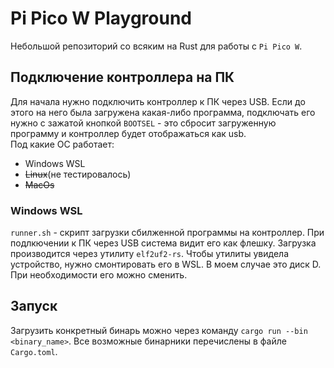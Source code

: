 # Pi Pico W Playground

Небольшой репозиторий со всяким на Rust для работы с `Pi Pico W`.

## Подключение контроллера на ПК

Для начала нужно подключить контроллер к ПК через USB. Если до этого на него была загружена какая-либо программа, подключать его нужно с зажатой кнопкой `BOOTSEL` - это сбросит загруженную программу и контроллер будет отображаться как usb.  
Под какие ОС работает:

- Windows WSL
- ~~Linux~~(не тестировалось)
- ~~MacOs~~

### Windows WSL

`runner.sh` - скрипт загрузки сбилженной программы на контроллер. При подлкючении к ПК через USB система видит его как флешку. Загрузка производится через утилиту `elf2uf2-rs`. Чтобы утилиты увидела устройство, нужно смонтировать его в WSL. В моем случае это диск D. При необходимости его можно сменить.

## Запуск

Загрузить конкретный бинарь можно через команду `cargo run --bin <binary_name>`. Все возможные бинарники перечислены в файле `Cargo.toml`.
